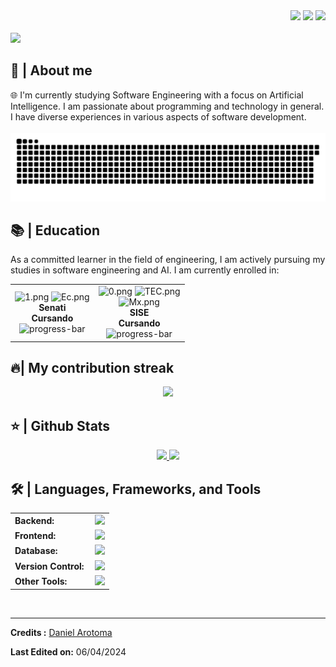 <div align="right">
<a style="text-decoration: none" target="_blank" href="https://github.com/danielarotoma">
<img src="https://visitor-badge.laobi.icu/badge?page_id=danielarotoma.danielarotoma&left_color=gray&right_color=blue&left_text=Coders%20visitors">
</a>
<a style="text-decoration: none" target="_blank" href="https://twitter.com/codediazsergio" >
<img width="60" src="https://img.shields.io/twitter/follow/chipro?label=Follow&style=social">
</a>
<a style="text-decoration: none" target="_blank" href="https://www.linkedin.com/in/daniel-a-5972a8310/" >
<img width="70" src="https://img.shields.io/badge/-Connect-blue?style=flat&logo=Linkedin&logoColor=white">
</a>
</div>

<br>

<img src="https://readme-typing-svg.herokuapp.com/?font=Roboto&weight=900&size=40=true&vCenter=true&width=500&height=70&duration=4000&color=B3B3B3&lines=Hi+There!+👋;+I'm+Daniel+Arotoma!;" />

<h2>📖 | About me</h2> 
🌐 I'm currently studying Software Engineering with a focus on Artificial Intelligence. I am passionate about programming and technology in general. I have diverse experiences in various aspects of software development.

<div align="center">
  <br>
  <img alt="snake eating my contributions" src="https://raw.githubusercontent.com/codediaz/codediaz/output/github-contribution-grid-snake.svg" />
  <br/>
</div>

<h2>📚 | Education</h2>
<p>As a committed learner in the field of engineering, I am actively pursuing my studies in software engineering and AI. I am currently enrolled in:</p>
<div align="center">
  <table style="margin-left: auto; margin-right: auto;">
    <tr>
      <td align="center">
        <img src="https://thumbs4.imagebam.com/7d/3e/66/MESRJTA_t.png" height="40" alt="1.png"/>
        <img src="https://media.licdn.com/dms/image/C4E1BAQHjdgsazjDDWg/company-background_10000/0/1585179410477/senati_peru_cover?e=2147483647&v=beta&t=-NV8JF-UP1ri0L4d9L97CBnXkskRd1NE8-soLANkG6k" height="100" alt="Ec.png"/><br>
        <strong>Senati</strong><br><strong>Cursando</strong><br>
        <img src="https://progress-bar.dev/100/" width="105" alt="progress-bar"/>
      </td>
      <td align="center">
       <img src="https://thumbs4.imagebam.com/b4/6b/77/MESRJT1_t.png" height="40" alt="0.png"/>
       <img src="https://thumbs4.imagebam.com/d6/0d/e4/MESRJUR_t.png" width="90" alt="TEC.png"/><br>
        <img src="https://thumbs4.imagebam.com/b9/01/da/MESRJ8V_t.png" height="20" alt="Mx.png"/><br>
        <strong>SISE</strong><br><strong>Cursando</strong><br>
        <img src="https://progress-bar.dev/30/" width="100" alt="progress-bar"/>
      </td>
    </tr>
  </table>
</div>

<h2>🔥| My contribution streak</h2>
<p align="center">
  <a href="https://github.com/DenverCoder1/github-readme-streak-stats">
    <img src="https://github-readme-streak-stats.herokuapp.com/?user=danielarotoma#version3"/>
  </a>
</p>

<h2>⭐ | Github Stats </h2>

<div align="center">
<a href="https://github.com/danielarotoma">
<img height="180em" src="https://github-readme-stats.vercel.app/api?username=danielarotoma&show_icons=true&theme=default&include_all_commits=true&count_private=true"/>
<img height="180em" src="https://github-readme-stats.vercel.app/api/top-langs/?username=danielarotoma&layout=compact&langs_count=7&theme=default"/></a>
</div>

<h2>🛠️ | Languages, Frameworks, and Tools </h2>
<table>
    <tr>
        <td style="font-weight: bold; padding-right: 10px; vertical-align: center;">Backend:</td>
        <td><img height="40" src="https://skillicons.dev/icons?i=python,php,laravel,docker"/></td>
    </tr>
    <tr>
        <td style="font-weight: bold; padding-right: 10px; vertical-align: center;">Frontend:</td>
        <td><img height="40" src="https://skillicons.dev/icons?i=js,ts,react,angular,html,css,tailwind"/></td>
    </tr>
    <tr>
        <td style="font-weight: bold; padding-right: 10px; vertical-align: center;">Database:</td>
        <td><img height="40" src="https://skillicons.dev/icons?i=postgres,mongodb,mysql"/></td>
    </tr>
    <tr>
        <td style="font-weight: bold; padding-right: 10px; vertical-align: center;">Version Control:</td>
        <td><img height="40" src="https://skillicons.dev/icons?i=git,github"/></td>
    </tr>
    <tr>
        <td style="font-weight: bold; padding-right: 10px; vertical-align: center;">Other Tools:</td>
        <td><img height="40" src="https://skillicons.dev/icons?i=linux,ubuntu,pytorch"/></td>
    </tr>
</table>
<br>

------
**Credits :** [Daniel Arotoma](https://github.com/danielarotoma)

**Last Edited on:** 06/04/2024
